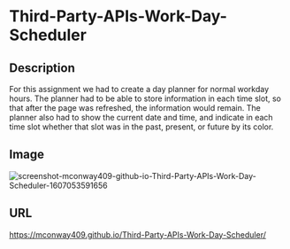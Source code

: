 # Third-Party-APIs-Work-Day-Scheduler

## Description

For this assignment we had to create a day planner for normal workday hours.  The planner had to be able to store information in each time slot, so that after the page was refreshed, the information would remain. The planner also had to show the current date and time, and indicate in each time slot whether that slot was in the past, present, or future by its color.

## Image

![screenshot-mconway409-github-io-Third-Party-APIs-Work-Day-Scheduler-1607053591656](https://user-images.githubusercontent.com/70673286/101119526-84502980-35b9-11eb-94dd-7963bcea79f0.png)



## URL

https://mconway409.github.io/Third-Party-APIs-Work-Day-Scheduler/
